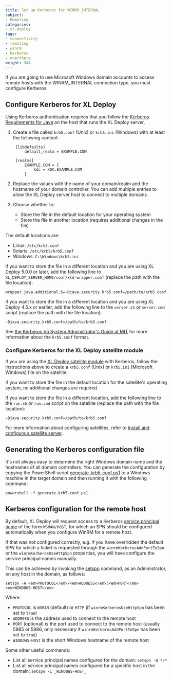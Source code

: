 ```yaml
---
title: Set up Kerberos for WINRM_INTERNAL
subject:
- Remoting
categories:
- xl-deploy
tags:
- connectivity
- remoting
- winrm
- kerberos
- overthere
weight: 344
---
```


If you are going to use Microsoft Windows domain accounts to access remote hosts with the WINRM_INTERNAL connection type, you must configure Kerberos.

## Configure Kerberos for XL Deploy

Using Kerberos authentication requires that you follow the [Kerberos Requirements for Java](http://docs.oracle.com/javase/6/docs/technotes/guides/security/jgss/tutorials/KerberosReq.html) on the host that runs the XL Deploy server.

1. Create a file called `krb5.conf` (Unix) or `krb5.ini` (Windows) with at least the following content:

        [libdefaults]
            default_realm = EXAMPLE.COM

        [realms]
            EXAMPLE.COM = {
                kdc = KDC.EXAMPLE.COM
            }

2. Replace the values with the name of your domain/realm and the hostname of your domain controller. You can add multiple entries to allow the XL Deploy server host to connect to multiple domains.
3. Choose whether to:
    * Store the file in the default location for your operating system
    * Store the file in another location (requires additional changes in the file)

The default locations are:

* Linux: `/etc/krb5.conf`
* Solaris: `/etc/krb5/krb5.conf`
* Windows: `C:\Windows\krb5.ini`

If you want to store the file in a different location and you are using XL Deploy 5.0.0 or later, add the following line to `XL_DEPLOY_SERVER_HOME/conf/xld-wrapper.conf` (replace the path with the file location):

    wrapper.java.additional.5=-Djava.security.krb5.conf=/path/to/krb5.conf

If you want to store the file in a different location and you are using XL Deploy 4.5.x or earlier, add the following line to the `server.sh` or `server.cmd` script (replace the path with the file location):

    -Djava.security.krb5.conf=/path/to/krb5.conf

See [the Kerberos V5 System Administrator's Guide at MIT](http://web.mit.edu/kerberos/krb5-1.10/krb5-1.10.6/doc/krb5-admin.html#krb5_002econf) for more information about the `krb5.conf` format.

### Configure Kerberos for the XL Deploy satellite module

If you are using the [XL Deploy satellite module](/xl-deploy/concept/getting-started-with-the-satellite-module.html) with Kerberos, follow the instructions above to create a `krb5.conf` (Unix) or `krb5.ini` (Microsoft Windows) file on the satellite.

If you want to store the file in the default location for the satellite's operating system, no additional changes are required.

If you want to store the file in a different location, add the following line to the `run.sh` or `run.cmd` script on the satellite (replace the path with the file location):

    -Djava.security.krb5.conf=/path/to/krb5.conf

For more information about configuring satellites, refer to [Install and configure a satellite server](/xl-deploy/how-to/install-and-configure-a-satellite-server.html).

## Generating the Kerberos configuration file

It's not always easy to determine the right Windows domain name and the hostnames of all domain controllers. You can generate the configuration by copying the PowerShell script [generate-krb5-conf.ps1](sample-scripts/generate-krb5-conf.ps1) to a Windows machine in the target domain and then running it with the following command:

    powershell -f generate-krb5-conf.ps1

## Kerberos configuration for the remote host

By default, XL Deploy will request access to a Kerberos <a href="http://msdn.microsoft.com/en-us/library/windows/desktop/ms677949(v=vs.85).aspx">service principal name</a> of the form `WSMAN/HOST`, for which an SPN should be configured automatically when you configure WinRM for a remote host.

If that was not configured correctly, e.g. if you have overridden the default SPN for which a ticket is requested through the `winrmKerberosAddPortToSpn` or the `winrmKerberosUseHttpSpn` properties, you will have configure the service principal names manually.

This can be achieved by invoking the <a href="http://technet.microsoft.com/en-us/library/cc731241(v=ws.10).aspx">setspn</a> command, as an Administrator, on any host in the domain, as follows:

    setspn -A <em>PROTOCOL</em>/<em>ADDRESS</em>:<em>PORT</em> <em>WINDOWS-HOST</em>

Where:

* `PROTOCOL` is `WSMAN` (default) or `HTTP` (if `winrmKerberosUseHttpSpn` has been set to `true`)
* `ADDRESS` is the address used to connect to the remote host
* `PORT` (optional) is the port used to connect to the remote host (usually 5985 or 5986, only necessary if `winrmKerberosAddPortToSpn` has been set to `true`)
* `WINDOWS-HOST` is the short Windows hostname of the remote host

Some other useful commands:

* List all service principal names configured for the domain: `setspn -Q */*`
* List all service principal names configured for a specific host in the domain: `setspn -L _WINDOWS-HOST_`
